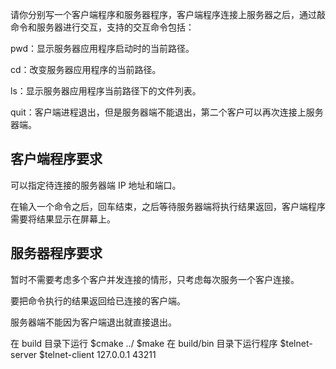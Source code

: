 请你分别写一个客户端程序和服务器程序，客户端程序连接上服务器之后，通过敲命令和服务器进行交互，支持的交互命令包括：

pwd：显示服务器应用程序启动时的当前路径。

cd：改变服务器应用程序的当前路径。

ls：显示服务器应用程序当前路径下的文件列表。

quit：客户端进程退出，但是服务器端不能退出，第二个客户可以再次连接上服务器端。

## 客户端程序要求

可以指定待连接的服务器端 IP 地址和端口。

在输入一个命令之后，回车结束，之后等待服务器端将执行结果返回，客户端程序需要将结果显示在屏幕上。

## 服务器程序要求

暂时不需要考虑多个客户并发连接的情形，只考虑每次服务一个客户连接。

要把命令执行的结果返回给已连接的客户端。

服务器端不能因为客户端退出就直接退出。



在 build 目录下运行
$cmake ../
$make
在 build/bin 目录下运行程序
$telnet-server
$telnet-client 127.0.0.1 43211